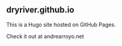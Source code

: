 ## dryriver.github.io

This is a Hugo site hosted on GitHub Pages.

Check it out at andrearroyo.net
